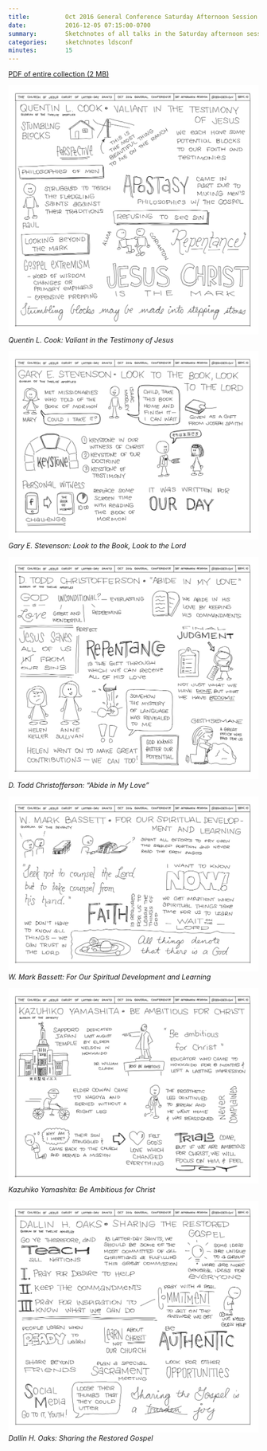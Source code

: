 ```yaml
---
title:          Oct 2016 General Conference Saturday Afternoon Session Sketchnotes
date:           2016-12-05 07:15:00-0700
summary:        Sketchnotes of all talks in the Saturday afternoon session from Oct 2016 LDS General Conference
categories:     sketchnotes ldsconf
minutes:        15
---
```


[PDF of entire collection (2 MB)](/images/sketchnotes/general-conference-oct-2016/oct-2016-general-conference-03-sat-afternoon-sketchnotes.pdf)

![General Conference 12](/images/sketchnotes/general-conference-oct-2016/oct-2016-general-conference-sketchnote-12.jpg)
_Quentin L. Cook: Valiant in the Testimony of Jesus_

![General Conference 13](/images/sketchnotes/general-conference-oct-2016/oct-2016-general-conference-sketchnote-13.jpg)
_Gary E. Stevenson: Look to the Book, Look to the Lord_

![General Conference 14](/images/sketchnotes/general-conference-oct-2016/oct-2016-general-conference-sketchnote-14.jpg)
_D. Todd Christofferson: “Abide in My Love”_

![General Conference 15](/images/sketchnotes/general-conference-oct-2016/oct-2016-general-conference-sketchnote-15.jpg)
_W. Mark Bassett: For Our Spiritual Development and Learning_

![General Conference 16](/images/sketchnotes/general-conference-oct-2016/oct-2016-general-conference-sketchnote-16.jpg)
_Kazuhiko Yamashita: Be Ambitious for Christ_

![General Conference 17](/images/sketchnotes/general-conference-oct-2016/oct-2016-general-conference-sketchnote-17.jpg)
_Dallin H. Oaks: Sharing the Restored Gospel_
